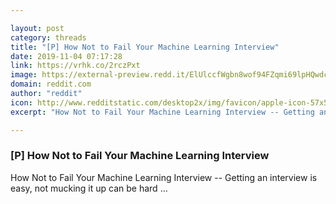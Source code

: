 ```yaml
---

layout: post
category: threads
title: "[P] How Not to Fail Your Machine Learning Interview"
date: 2019-11-04 07:17:28
link: https://vrhk.co/2rczPxt
image: https://external-preview.redd.it/ElUlccfWgbn8wof94FZqmi69lpHQwdchm0Ptwj_aTIQ.jpg?width=1200&height=383&auto=webp&s=335d04cc7ac28f76a82b881c770a7dd7102c06a3
domain: reddit.com
author: "reddit"
icon: http://www.redditstatic.com/desktop2x/img/favicon/apple-icon-57x57.png
excerpt: "How Not to Fail Your Machine Learning Interview -- Getting an interview is easy, not mucking it up can be hard ..."

---
```


### [P] How Not to Fail Your Machine Learning Interview

How Not to Fail Your Machine Learning Interview -- Getting an interview is easy, not mucking it up can be hard ...